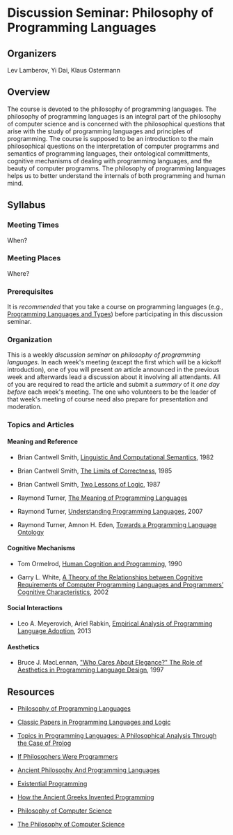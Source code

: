 # Discussion Seminar: Philosophy of Programming Languages

## Organizers

Lev Lamberov, Yi Dai, Klaus Ostermann

## Overview

The course is devoted to the philosophy of programming languages. The philosophy of programming languages is an integral part of the philosophy of computer science and is concerned with the philosophical questions that arise with the study of programming languages and principles of programming. The course is supposed to be an introduction to the main philosophical questions on the interpretation of computer programms and semantics of programming languages, their ontological committments, cognitive mechanisms of dealing with programming languages, and the beauty of computer programms. The philosophy of programming languages helps us to better understand the internals of both programming and human mind.

## Syllabus

### Meeting Times

When?

### Meeting Places

Where?

### Prerequisites

It is _recommended_ that you take a course on programming languages (e.g.,
[Programming Languages and
Types](http://www.uni-marburg.de/fb12/ps/teaching/ws13/plt)) before
participating in this discussion seminar.

### Organization

This is a weekly _discussion seminar_ on _philosophy of programming
languages_.  In each week's meeting (except the first which will be a kickoff
introduction), one of you will present _an_ article announced in the previous
week and afterwards lead a discussion about it involving all attendants.  All
of you are required to read the article and submit a _summary_ of it _one day
before_ each week's meeting.  The one who volunteers to be the leader of that
week's meeting of course need also prepare for presentation and moderation.

### Topics and Articles

#### Meaning and Reference

- Brian Cantwell Smith, [Linguistic And Computational
  Semantics](http://citeseerx.ist.psu.edu/viewdoc/download;jsessionid=E4BA8A64DD1DE5D80A58ED3D3EB5992F?doi=10.1.1.14.8886&rep=rep1&type=pdf),
  1982

- Brian Cantwell Smith, [The Limits of
  Correctness](https://www.student.cs.uwaterloo.ca/~cs492/11public_html/p18-smith.pdf),
  1985

- Brian Cantwell Smith, [Two Lessons of
  Logic](http://onlinelibrary.wiley.com/doi/10.1111/j.1467-8640.1987.tb00206.x/pdf), 1987

- Raymond Turner, [The Meaning of Programming
  Languages](http://cswww.essex.ac.uk/staff/turnr/Mypapers/v09n1_Computers.pdf)

- Raymond Turner, [Understanding Programming
  Languages](http://www.springerlink.com/content/h391647n75036h4k/), 2007

- Raymond Turner, Amnon H. Eden, [Towards a Programming Language
  Ontology](http://www.eden-study.org/articles/2007/towards-pl-ontology_dodigstuart.pdf)

#### Cognitive Mechanisms

- Tom Ormelrod, [Human Cognition and
  Programming](https://www.cl.cam.ac.uk/teaching/1011/R201/ppig-book/ch1-4.pdf), 1990

- Garry L. White, [A Theory of the Relationships between Cognitive
  Requirements of Computer Programming Languages and Programmers’ Cognitive
  Characteristics](http://citeseerx.ist.psu.edu/viewdoc/download?doi=10.1.1.126.4257&rep=rep1&type=pdf),
  2002

#### Social Interactions

- Leo A. Meyerovich, Ariel Rabkin, [Empirical Analysis of Programming Language
  Adoption](http://www.eecs.berkeley.edu/~lmeyerov/projects/socioplt/papers/adoptquant.pdf),
  2013

#### Aesthetics

- Bruce J. MacLennan, ["Who Cares About Elegance?" The Role of Aesthetics in
  Programming Language
  Design](http://citeseerx.ist.psu.edu/viewdoc/download?doi=10.1.1.52.7855&rep=rep1&type=pdf),
  1997

## Resources

- [Philosophy of Programming Languages](http://pcs.essex.ac.uk/pls.html)

- [Classic Papers in Programming Languages and
  Logic](http://www.cs.cmu.edu/~crary/819-f09/)

- [Topics in Programming Languages: A Philosophical Analysis Through the Case
  of
  Prolog](http://www.chartridgebooksoxford.com/index.php/current-titles?id=40)

- [If Philosophers Were
  Programmers](http://developeronline.blogspot.de/2009/04/if-philosophers-were-programmers.html)

- [Ancient Philosophy And Programming
  Languages](http://www.perlmonks.org/?node_id=349593)

- [Existential Programming](http://www.existentialprogramming.com/)

- [How the Ancient Greeks Invented
  Programming](http://www.infoq.com/presentations/Philosophy-Programming)

- [Philosophy of Computer Science](http://pcs.essex.ac.uk/index.html)

- [The Philosophy of Computer
  Science](http://plato.stanford.edu/entries/computer-science/)


